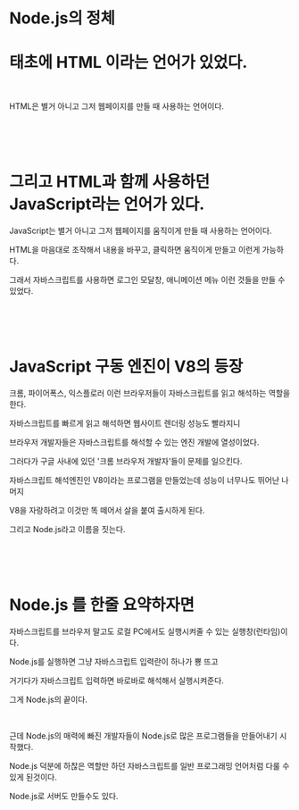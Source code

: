 # Node.js의 정체

# 태초에 HTML 이라는 언어가 있었다.

<br>

HTML은 별거 아니고 그저 웹페이지를 만들 때 사용하는 언어이다.

<br>
<br>
<br>

# 그리고 HTML과 함께 사용하던 JavaScript라는 언어가 있다.

JavaScript는 별거 아니고 그저 웹페이지를 움직이게 만들 때 사용하는 언어이다.

HTML을 마음대로 조작해서 내용을 바꾸고, 클릭하면 움직이게 만들고 이런게 가능하다.

그래서 자바스크립트를 사용하면 로그인 모달창, 애니메이션 메뉴 이런 것들을 만들 수 있었다.

<br>
<br>
<br>

# JavaScript 구동 엔진이 V8의 등장

크롬, 파이어폭스, 익스플로러 이런 브라우저들이 자바스크립트를 읽고 해석하는 역할을 한다.

자바스크립트를 빠르게 읽고 해석하면 웹사이트 렌더링 성능도 빨라지니

브라우저 개발자들은 자바스크립트를 해석할 수 있는 엔진 개발에 열성이었다.

그러다가 구글 사내에 있던 '크롬 브라우저 개발자'들이 문제를 일으킨다.

자바스크립트 해석엔진인 V8이라는 프로그램을 만들었는데 성능이 너무나도 뛰어난 나머지

V8을 자랑하려고 이것만 똑 떼어서 살을 붙여 출시하게 된다.

그리고 Node.js라고 이름을 짓는다.

<br>
<br>
<br>

# Node.js 를 한줄 요약하자면

자바스크립트를 브라우저 말고도 로컬 PC에서도 실행시켜줄 수 있는 실행창(런타임)이다.

Node.js를 실행하면 그냥 자바스크립트 입력란이 하나가 뿅 뜨고

거기다가 자바스크립트 입력하면 바로바로 해석해서 실행시켜준다.

그게 Node.js의 끝이다.

<br>

근데 Node.js의 매력에 빠진 개발자들이 Node.js로 많은 프로그램들을 만들어내기 시작했다.

Node.js 덕분에 하찮은 역할만 하던 자바스크립트를 일반 프로그래밍 언어처럼 다룰 수 있게 된것이다.

Node.js로 서버도 만들수도 있다.
